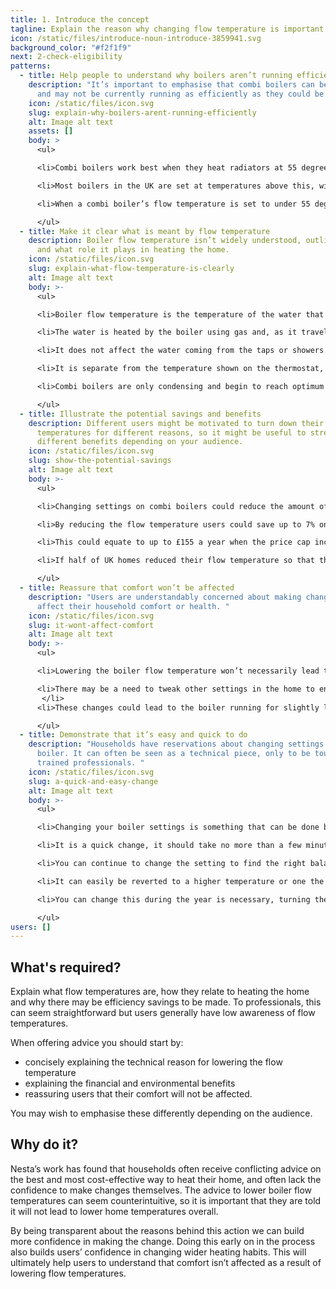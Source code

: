 ```yaml
---
title: 1. Introduce the concept
tagline: Explain the reason why changing flow temperature is important.
icon: /static/files/introduce-noun-introduce-3859941.svg
background_color: "#f2f1f9"
next: 2-check-eligibility
patterns:
  - title: Help people to understand why boilers aren’t running efficiently
    description: "It’s important to emphasise that combi boilers can be optimised
      and may not be currently running as efficiently as they could be. "
    icon: /static/files/icon.svg
    slug: explain-why-boilers-arent-running-efficiently
    alt: Image alt text
    assets: []
    body: >
      <ul>

      <li>Combi boilers work best when they heat radiators at 55 degrees or below</li>

      <li>Most boilers in the UK are set at temperatures above this, with the average temperature of water to radiators being around 70 degrees.</li>

      <li>When a combi boiler’s flow temperature is set to under 55 degrees it will be condensing. This allows for the boilers to run more efficiently and burn less gas.</li>

      </ul>
  - title: Make it clear what is meant by flow temperature
    description: Boiler flow temperature isn’t widely understood, outline what it is
      and what role it plays in heating the home.
    icon: /static/files/icon.svg
    slug: explain-what-flow-temperature-is-clearly
    alt: Image alt text
    body: >-
      <ul>

      <li>Boiler flow temperature is the temperature of the water that is sent to radiators by the boiler. </li>

      <li>The water is heated by the boiler using gas and, as it travels around the system through the radiators and back to the boiler, it cools down.</li>

      <li>It does not affect the water coming from the taps or showers. </li>

      <li>It is separate from the temperature shown on the thermostat, which is the air temperature in a room, not the temperature of the radiators. </li>

      <li>Combi boilers are only condensing and begin to reach optimum efficiency when the water that has gone through the radiators and is returning to the boiler is 55 degrees or less.</li>

      </ul>
  - title: Illustrate the potential savings and benefits
    description: Different users might be motivated to turn down their flow
      temperatures for different reasons, so it might be useful to stress
      different benefits depending on your audience.
    icon: /static/files/icon.svg
    slug: show-the-potential-savings
    alt: Image alt text
    body: >-
      <ul>

      <li>Changing settings on combi boilers could reduce the amount of energy used to heat homes.</li>

      <li>By reducing the flow temperature users could save up to 7% on their gas bill.  </li>

      <li>This could equate to up to £155 a year when the price cap increases in October. </li>

      <li>If half of UK homes reduced their flow temperature so that their boilers were condensing it would result in a 1% reduction in the carbon emitted by households. </li>

      </ul>
  - title: Reassure that comfort won’t be affected
    description: "Users are understandably concerned about making changes that may
      affect their household comfort or health. "
    icon: /static/files/icon.svg
    slug: it-wont-affect-comfort
    alt: Image alt text
    body: >-
      <ul>

      <li>Lowering the boiler flow temperature won’t necessarily lead to lowering the temperature of the house.</li>

      <li>There may be a need to tweak other settings in the home to ensure comfort is maintained. 
       </li>
      <li>These changes could lead to the boiler running for slightly longer than before.  <B>N.B. further guidance on this is provided in step 4, provide wider heating advice.</b></li>

      </ul>
  - title: Demonstrate that it’s easy and quick to do
    description: "Households have reservations about changing settings on their
      boiler. It can often be seen as a technical piece, only to be touched by
      trained professionals. "
    icon: /static/files/icon.svg
    slug: a-quick-and-easy-change
    alt: Image alt text
    body: >-
      <ul>

      <li>Changing your boiler settings is something that can be done by households, it is recommended by boiler manufacturers and energy companies. </li>

      <li>It is a quick change, it should take no more than a few minutes to do. </li>

      <li>You can continue to change the setting to find the right balance between heat and energy/money saving.</li>

      <li>It can easily be reverted to a higher temperature or one the previous flow temperature setting. </li>

      <li>You can change this during the year is necessary, turning the flow temperatures up during the coldest periods. Just remember to reduce the flow temperature again afterwards.</li>

      </ul>
users: []
---
```

## What's required?

Explain what flow temperatures are, how they relate to heating the home and why there may be efficiency savings to be made. To professionals, this can seem straightforward but users generally have low awareness of flow temperatures. 

When offering advice you should start by:

* concisely explaining the technical reason for lowering the flow temperature
* explaining the financial and environmental benefits
* reassuring users that their comfort will not be affected.

You may wish to emphasise these differently depending on the audience.

## Why do it?

Nesta’s work has found that households often receive conflicting advice on the best and most cost-effective way to heat their home, and often lack the confidence to make changes themselves. The advice to lower boiler flow temperatures can seem counterintuitive, so it is important that they are told it will not lead to lower home temperatures overall.

By being transparent about the reasons behind this action we can build more confidence in making the change. Doing this early on in the process also builds users’ confidence in changing wider heating habits. This will ultimately help users to understand that comfort isn’t affected as a result of lowering flow temperatures.